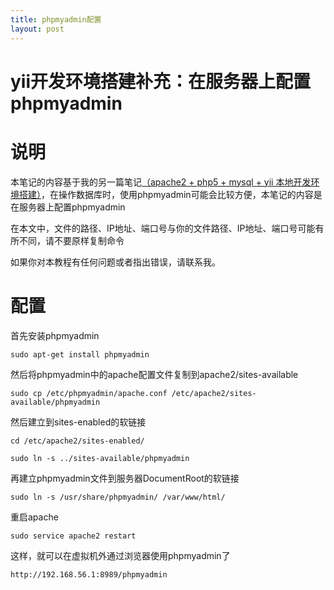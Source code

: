 ```yaml
---
title: phpmyadmin配置
layout: post
---
```


# yii开发环境搭建补充：在服务器上配置phpmyadmin

# 说明

本笔记的内容基于我的另一篇笔记[（apache2 + php5 + mysql + yii 本地开发环境搭建）](http://seanran.me/2015/11/29/Apache2-php5-mysql-yii-environment.html)，在操作数据库时，使用phpmyadmin可能会比较方便，本笔记的内容是在服务器上配置phpmyadmin

在本文中，文件的路径、IP地址、端口号与你的文件路径、IP地址、端口号可能有所不同，请不要原样复制命令

如果你对本教程有任何问题或者指出错误，请联系我。

# 配置

首先安装phpmyadmin

	sudo apt-get install phpmyadmin

然后将phpmyadmin中的apache配置文件复制到apache2/sites-available

	sudo cp /etc/phpmyadmin/apache.conf /etc/apache2/sites-available/phpmyadmin

然后建立到sites-enabled的软链接

	cd /etc/apache2/sites-enabled/  
	
	sudo ln -s ../sites-available/phpmyadmin

再建立phpmyadmin文件到服务器DocumentRoot的软链接

	sudo ln -s /usr/share/phpmyadmin/ /var/www/html/

重启apache

	sudo service apache2 restart

这样，就可以在虚拟机外通过浏览器使用phpmyadmin了

	http://192.168.56.1:8989/phpmyadmin